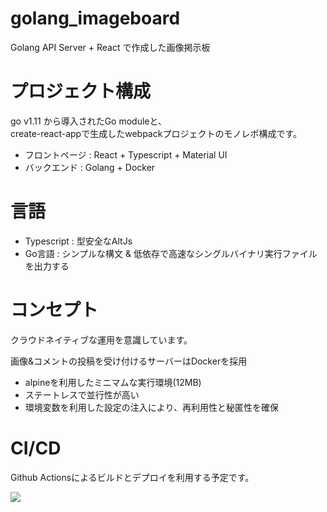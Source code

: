 # golang_imageboard
Golang API Server + React で作成した画像掲示板


# プロジェクト構成

go v1.11 から導入されたGo moduleと、  
create-react-appで生成したwebpackプロジェクトのモノレポ構成です。

- フロントページ : React + Typescript + Material UI
- バックエンド : Golang + Docker


# 言語

- Typescript : 型安全なAltJs
- Go言語 : シンプルな構文 & 低依存で高速なシングルバイナリ実行ファイルを出力する

# コンセプト
クラウドネイティブな運用を意識しています。

画像&コメントの投稿を受け付けるサーバーはDockerを採用

- alpineを利用したミニマムな実行環境(12MB)
- ステートレスで並行性が高い
- 環境変数を利用した設定の注入により、再利用性と秘匿性を確保


# CI/CD
Github Actionsによるビルドとデプロイを利用する予定です。

![](https://github.com/harumaxy/golang_imageboard/workflows/Docker%20Image%20CI/badge.svg)


